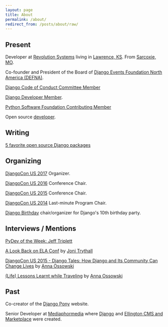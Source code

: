 ```yaml
---
layout: page
title: About
permalink: /about/
redirect_from: /posts/about/raw/
---
```


## Present

Developer at [Revolution Systems](http://revsys.com/) living in [Lawrence, KS](http://en.wikipedia.org/wiki/Lawrence,_Kansas). From [Sarcoxie, MO](http://en.wikipedia.org/wiki/Sarcoxie,_Missouri).

Co-founder and President of the Board of [Django Events Foundation North America (DEFNA)](https://github.com/defna).

[Django Code of Conduct Committee Member](https://www.djangoproject.com/foundation/committees/#conduct)

[Django Developer Member](https://www.djangoproject.com/foundation/developer-members/).

[Python Software Foundation Contributing Member](https://www.python.org/psf/membership/)

Open source [developer](https://github.com/jefftriplett).

## Writing

[5 favorite open source Django packages](https://opensource.com/business/15/12/5-favorite-open-source-django-packages)

## Organizing

[DjangoCon US 2017](https://2017.djangocon.us/) Organizer.

[DjangoCon US 2016](https://2016.djangocon.us/) Conference Chair.

[DjangoCon US 2015](https://2015.djangocon.us/) Conference Chair.

[DjangoCon US 2014](https://2014.djangocon.us/) Last-minute Program Chair.

[Django Birthday](https://djangobirthday.com/) chair/organizer for Django's 10th birthday party.

## Interviews / Mentions

[PyDev of the Week: Jeff Triplett](http://www.blog.pythonlibrary.org/2016/01/04/pydev-of-the-week-jeff-triplett/)

[A Look Back on ELA Conf](http://jonibologna.com/a-look-back-on-ela-conf/) by [Joni Trythall](https://twitter.com/JoniTrythall)

[DjangoCon US 2015 - Django Tales: How Django and Its Community Can Change Lives](https://www.youtube.com/watch?v=JQkM_fOlb2A) by [Anna Ossowski](https://twitter.com/OssAnna16)

[(Life) Lessons Learnt while Traveling](http://anna-oz.tumblr.com/post/156114754840/life-lessons-learnt-while-traveling) by [Anna Ossowski](https://twitter.com/OssAnna16)

## Past

Co-creator of the [Django Pony](http://www.djangopony.com/) website.

Senior Developer at [Mediaphormedia](https://www.ellingtoncms.com/) where [Django](http://djangoproject.com/) and [Ellington CMS and Marketplace](https://www.ellingtoncms.com/) were created.
